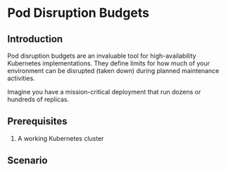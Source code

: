 # Pod Disruption Budgets

## Introduction
Pod disruption budgets are an invaluable tool for high-availability Kubernetes implementations.  They define limits for how much of your environment can be disrupted (taken down) during planned maintenance activities.  

Imagine you have a mission-critical deployment that run dozens or hundreds of replicas.  

## Prerequisites
1. A working Kubernetes cluster

## Scenario
